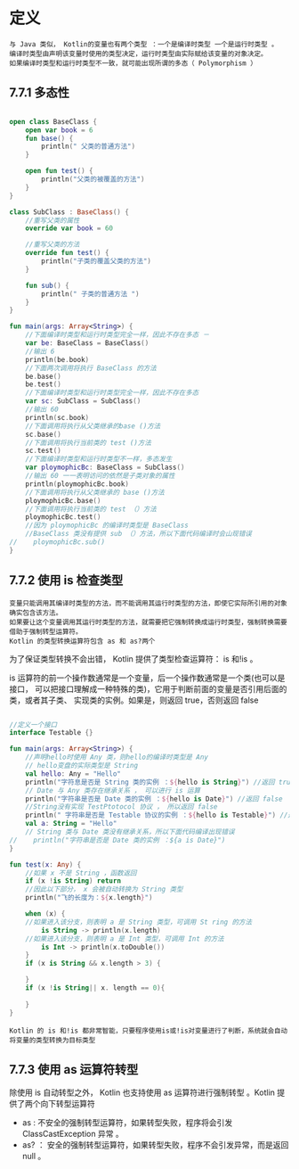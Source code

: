 # 定义

```text
与 Java 类似， Kotlin的变量也有两个类型 ：一个是编译时类型 一个是运行时类型 。
编译时类型由声明该变量时使用的类型决定，运行时类型由实际赋给该变量的对象决定。
如果编译时类型和运行时类型不一致，就可能出现所谓的多态（ Polymorphism ）
```
## 7.7.1 多态性
```kotlin

open class BaseClass {
    open var book = 6
    fun base() {
        println(" 父类的普通方法")
    }

    open fun test() {
        println("父类的被覆盖的方法")
    }
}

class SubClass : BaseClass() {
    //重写父类的属性
    override var book = 60

    //重写父类的方法
    override fun test() {
        println("子类的覆盖父类的方法")
    }

    fun sub() {
        println(" 子类的普通方法 ")
    }
}

fun main(args: Array<String>) {
    //下面编译时类型和运行时类型完全一样，因此不存在多态 －
    var be: BaseClass = BaseClass()
    //输出 6
    println(be.book)
    //下面两次调用将执行 BaseClass 的方法
    be.base()
    be.test()
    //下面编译时类型和运行时类型完全一样，因此不存在多态
    var sc: SubClass = SubClass()
    //输出 60
    println(sc.book)
    //下面调用将执行从父类继承的base ()方法
    sc.base()
    //下面调用将执行当前类的 test ()方法
    sc.test()
    //下面编译时类型和运行时类型不一样，多态发生
    var ploymophicBc: BaseClass = SubClass()
    //输出 60 一一表明访问的依然是子类对象的属性
    println(ploymophicBc.book)
    //下面调用将执行从父类继承的 base ()方法
    ploymophicBc.base()
    //下面调用将执行当前类的 test （）方法
    ploymophicBc.test()
    //因为 ploymophicBc 的编译时类型是 BaseClass
    //BaseClass 类没有提供 sub （）方法，所以下面代码编译时会山现错误
//    ploymophicBc.sub()
}
```

## 7.7.2 使用 is 检查类型

```text
变量只能调用其编译时类型的方法，而不能调用其运行时类型的方法，即使它实际所引用的对象确实包含该方法。
如果要让这个变量调用其运行时类型的方法，就需要把它强制转换成运行时类型，强制转换需要借助于强制转型运算符。 
Kotlin 的类型转换运算符包含 as 和 as?两个
```
为了保证类型转换不会出错， Kotlin 提供了类型检查运算符： is 和!is 。

is 运算符的前一个操作数通常是一个变量，后一个操作数通常是一个类(也可以是接口，
可以把接口理解成一种特殊的类)，它用于判断前面的变量是否引用后面的类，或者其子类、
实现类的实例。如果是，则返回 true，否则返回 false

```kotlin

//定义一个接口
interface Testable {}

fun main(args: Array<String>) {
    //声明hello时使用 Any 类，则hello的编译时类型是 Any
    // hello变盘的实际类型是 String
    val hello: Any = "Hello"
    println("字符息是否是 String 类的实例 ：${hello is String}") //返回 true
    // Date 与 Any 类存在继承关系 ， 可以进行 is 运算
    println("字符串是否是 Date 类的实例 ：${hello is Date}") //返回 false
    //String没有实现 TestPtotocol 协议 ， 所以返回 false
    println(" 字符串是否是 Testable 协议的实例 ：${hello is Testable}") //返回 false
    val a: String = "Hello"
    // String 类与 Date 类没有继承关系，所以下面代码编译出现错误
//    println("字符串是否是 Date 类的实例 ：${a is Date}")
}

fun test(x: Any) {
    //如果 x 不是 String ，函数返回
    if (x !is String) return
    //因此以下部分， x 会被自动转换为 String 类型
    println("飞的长度为：${x.length}")

    when (x) {
    //如果进入该分支，则表明 a 是 String 类型，可调用 St ring 的方法
        is String -> println(x.length)
    //如果进入该分支，则表明 a 是 Int 类型，可调用 Int 的方法
        is Int -> println(x.toDouble())
    }
    if (x is String && x.length > 3) {

    }
    if (x !is String|| x. length == 0){
    
    }
}
```

    Kotlin 的 is 和!is 都非常智能，只要程序使用is或!is对变量进行了判断，系统就会自动将变量的类型转换为目标类型
    
## 7.7.3 使用 as 运算符转型
除使用 is 自动转型之外， Kotlin 也支持使用 as 运算符进行强制转型 。Kotlin 提供了两个向下转型运算符

* as : 不安全的强制转型运算符，如果转型失败，程序将会引发 ClassCastException 异常 。
* as? ： 安全的强制转型运算符，如果转型失败，程序不会引发异常，而是返回 null 。


